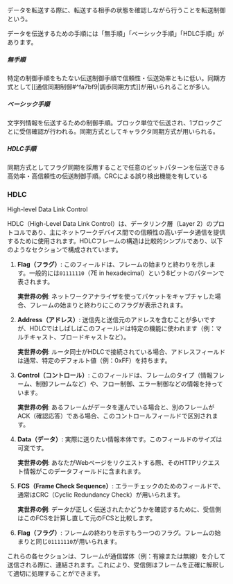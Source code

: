 データを転送する際に、転送する相手の状態を確認しながら行うことを転送制御という。

データを伝送するための手順には「無手順」「ベーシック手順」「HDLC手順」があります。

##### 無手順

特定の制御手順をもたない伝送制御手順で信頼性・伝送効率ともに低い。同期方式として[[通信同期制御#^fa7bf9|調歩同期方式]]が用いられることが多い。

##### ベーシック手順

文字列情報を伝送するための制御手順。ブロック単位で伝送され、1ブロックごとに受信確認が行われる。同期方式としてキャラクタ同期方式が用いられる。

##### HDLC手順

同期方式としてフラグ同期を採用することで任意のビットパターンを伝送できる高効率・高信頼性の伝送制御手順。CRCによる誤り検出機能を有している

### HDLC
High-level Data Link Control

HDLC（High-Level Data Link Control）は、データリンク層（Layer 2）のプロトコルであり、主にネットワークデバイス間での信頼性の高いデータ通信を提供するために使用されます。HDLCフレームの構造は比較的シンプルであり、以下のようなセクションで構成されています。

1. **Flag（フラグ）**: このフィールドは、フレームの始まりと終わりを示します。一般的には`01111110`（7E in hexadecimal）という8ビットのパターンで表されます。

    **実世界の例**: ネットワークアナライザを使ってパケットをキャプチャした場合、フレームの始まりと終わりにこのフラグが表示されます。

2. **Address（アドレス）**: 送信先と送信元のアドレスを含むことが多いですが、HDLCではしばしばこのフィールドは特定の機能に使われます（例：マルチキャスト、ブロードキャストなど）。

    **実世界の例**: ルータ同士がHDLCで接続されている場合、アドレスフィールドは通常、特定のデフォルト値（例：0xFF）を持ちます。

3. **Control（コントロール）**: このフィールドは、フレームのタイプ（情報フレーム、制御フレームなど）や、フロー制御、エラー制御などの情報を持っています。

    **実世界の例**: あるフレームがデータを運んでいる場合と、別のフレームがACK（確認応答）である場合、このコントロールフィールドで区別されます。

4. **Data（データ）**: 実際に送りたい情報本体です。このフィールドのサイズは可変です。

    **実世界の例**: あなたがWebページをリクエストする際、そのHTTPリクエスト情報がこのデータフィールドに含まれます。

5. **FCS（Frame Check Sequence）**: エラーチェックのためのフィールドで、通常はCRC（Cyclic Redundancy Check）が用いられます。

    **実世界の例**: データが正しく伝送されたかどうかを確認するために、受信側はこのFCSを計算し直して元のFCSと比較します。

6. **Flag（フラグ）**: フレームの終わりを示すもう一つのフラグ。フレームの始まりと同じ`01111110`が用いられます。

これらの各セクションは、フレームが通信媒体（例：有線または無線）を介して送信される際に、連結されます。これにより、受信側はフレームを正確に解釈して適切に処理することができます。